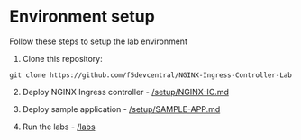 # Environment setup

Follow these steps to setup the lab environment

1. Clone this repository:

```code
git clone https://github.com/f5devcentral/NGINX-Ingress-Controller-Lab
```

2. Deploy NGINX Ingress controller - [/setup/NGINX-IC.md](/setup/NGINX-IC.md)

3. Deploy sample application - [/setup/SAMPLE-APP.md](/setup/SAMPLE-APP.md)

4. Run the labs - [/labs](/labs)
